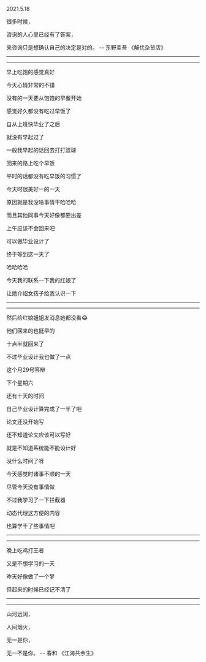 2021.5.18

很多时候，

咨询的人心里已经有了答案，

来咨询只是想确认自己的决定是对的。 -- 东野圭吾 《解忧杂货店》

---------

--------



早上吃饱的感觉真好

今天心情非常的不错

没有的一天要从饱饱的早餐开始

感觉好久都没有吃过早饭了

自从上班快毕业了之后

就没有早起过了

一般我早起的话回去打打篮球

回来的路上吃个早饭

平时的话都没有吃早饭的习惯了

今天时很美好一的一天

原因就是我没啥事情干哈哈哈

而且其他同事今天好像都要出差

上午应该不会回来吧

可以做毕业设计了

终于等到这一天了

哈哈哈哈

今天我的联系一下我的红娘了

让她介绍女孩子给我认识一下

-----------

-----------

然后给红娘姐姐发消息她都没看😂

他们回来的也挺早的

十点半就回来了

不过毕业设计我也做了一点

这个月29号答辩

下个星期六

还有十天的时间

自己毕业设计算完成了一半了吧

论文还没开始写

还不知道论文应该可以写好

就是不知道系统能不能设计好

没什么时间了呀

今天感觉时诸事不顺的一天

尽管今天没有事情做

不过我学习了一下拦截器

动态代理这方便的内容

也算学干了些事情吧

---------

--------

晚上吃鸡打王者

又是不想学习的一天

昨天好像做了一个梦

但起来的时候已经记不清了



--------

-------



山河远阔，

人间烟火，

无一是你，

无一不是你。 -- 春和 《江海共余生》



